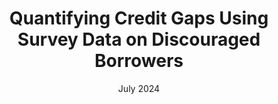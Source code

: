 ---
layout: post
categories: prephd
type: joint
coauthors: '<a href="https://lu.linkedin.com/in/frank-betz-605a3b3">Frank Betz</a> and <a href="https://lu.linkedin.com/in/lucagattini">Luca Gattini</a>'
status: draft
journal: ""
title: "Quantifying Credit Gaps Using Survey Data on Discouraged Borrowers"
date: "July 2024"
doi: https://dx.doi.org/10.2139/ssrn.4629235
#haiku: "Discouraged firms wait;/ in fact some are good loans, so/ credit gap widens."
haiku: ""
presentations: ""
notes: ""
#notes: "This project stems from my pre-PhD research."
---